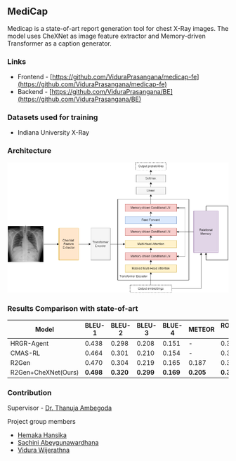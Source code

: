 ## MediCap

Medicap is a state-of-art report generation tool for chest X-Ray images. The model uses CheXNet as image feature extractor and Memory-driven Transformer as a caption generator.

### Links
- Frontend - [https://github.com/ViduraPrasangana/medicap-fe](https://github.com/ViduraPrasangana/medicap-fe)
- Backend - [https://github.com/ViduraPrasangana/BE](https://github.com/ViduraPrasangana/BE)

### Datasets used for training
- Indiana University X-Ray

### Architecture

![Architecture](/docs/assets/arch.png)

### Results Comparison with state-of-art

| Model               | BLEU-1    | BLEU-2    | BLEU-3    | BLUE-4    | METEOR    | ROUGE-L   |
|---------------------|-----------|-----------|-----------|-----------|-----------|-----------|
| HRGR-Agent          | 0.438     | 0.298     | 0.208     | 0.151     | -         | 0.322     |
| CMAS-RL             | 0.464     | 0.301     | 0.210     | 0.154     | -         | 0.362     |
| R2Gen               | 0.470     | 0.304     | 0.219     | 0.165     | 0.187     | 0.371     |
| R2Gen+CheXNet(Ours) | **0.498** | **0.320** | **0.299** | **0.169** | **0.205** | **0.379** |


### Contribution
Supervisor - [Dr. Thanuja Ambegoda](https://github.com/thanujadax)

Project group members 
- [Hemaka Hansika](https://github.com/hemakaraveenhansika)
- [Sachini Abeygunawardhana](https://github.com/SachiniAbeygunawardhana)
- [Vidura Wijerathna](https://github.com/ViduraPrasangana)
